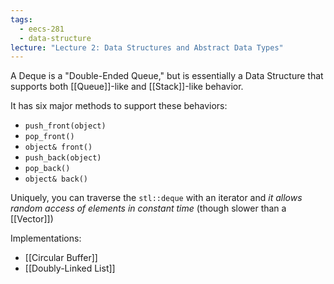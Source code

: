 ```yaml
---
tags:
  - eecs-281
  - data-structure
lecture: "Lecture 2: Data Structures and Abstract Data Types"
---
```

A Deque is a "Double-Ended Queue," but is essentially a Data Structure that supports both [[Queue]]-like and [[Stack]]-like behavior.

It has six major methods to support these behaviors:
- `push_front(object)`
- `pop_front()`
- `object& front()`
- `push_back(object)`
- `pop_back()`
- `object& back()`

Uniquely, you can traverse the `stl::deque` with an iterator and *it allows random access of elements in constant time* (though slower than a [[Vector]])

Implementations:
- [[Circular Buffer]]
- [[Doubly-Linked List]]